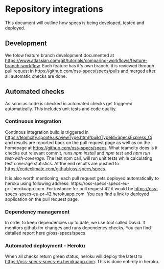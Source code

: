# Repository integrations

This document will outline how specs is being developed, tested and deployed.

## Development

We folow feature branch development documented at https://www.atlassian.com/git/tutorials/comparing-workflows/feature-branch-workflow. Each feature has it's own branch, it is reviewed through pull request in https://github.com/oss-specs/specs/pulls and merged after all automatic checks are done.

## Automated checks

As soon as code is checked in automated checks get triggered automatically. This includes unit tests and code quality.

### Continuous integration

Continous integration build is triggered in https://teamcity.sponte.uk/viewType.html?buildTypeId=SpecsExpress_Ci and results are reported back on the pull request page as well as on the homepage at https://github.com/oss-specs/specs. What teamcity does is it checks out relevant commit, runs *npm install* and *npm test* and *npm run test-with-coverage*. The last npm call, will run unit tests while calculating test coverage statistics. At the end results are pushed to https://codeclimate.com/github/oss-specs/specs.

It is also worth mentioning, each pull request gets deployed automatically to heroku using following address: https://oss-specs-specs-eu-pr-<number>.herokuapp.com. For instance for pull request 42 it would be https://oss-specs-specs-eu-pr-42.herokuapp.com. You can find a link to deployed application on the pull request page.

### Dependency management

In order to keep dependencies up to date, we use tool called David. It monitors github for changes and runs dependency checks. You can find detailed report here g/oss-specs/specs.

### Automated deployment - Heroku

When all checks return green status, heroku will deploy the latest to https://oss-specs-specs-eu.herokuapp.com. This is done entirely in heroku. 
